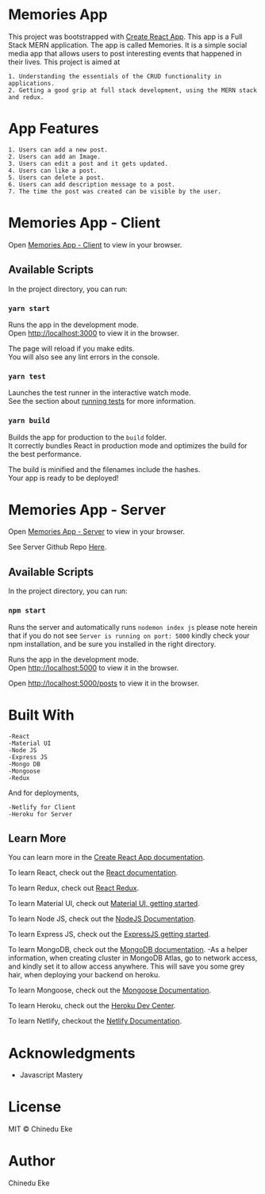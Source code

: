 # Memories App

This project was bootstrapped with [Create React App](https://github.com/facebook/create-react-app).
This app is a Full Stack MERN application. The app is called Memories. It is a simple social media app
that allows users to post interesting events that happened in their lives. This project is aimed at

    1. Understanding the essentials of the CRUD functionality in applications.
    2. Getting a good grip at full stack development, using the MERN stack and redux.

# App Features

    1. Users can add a new post.
    2. Users can add an Image.
    3. Users can edit a post and it gets updated.
    4. Users can like a post.
    5. Users can delete a post.
    6. Users can add description message to a post.
    7. The time the post was created can be visible by the user.

# Memories App - Client

Open [Memories App - Client](https://memories-app-frontend.netlify.app/) to view in your browser.
## Available Scripts

In the project directory, you can run:

### `yarn start`

Runs the app in the development mode.\
Open [http://localhost:3000](http://localhost:3000) to view it in the browser.

The page will reload if you make edits.\
You will also see any lint errors in the console.

### `yarn test`

Launches the test runner in the interactive watch mode.\
See the section about [running tests](https://facebook.github.io/create-react-app/docs/running-tests) for more information.

### `yarn build`

Builds the app for production to the `build` folder.\
It correctly bundles React in production mode and optimizes the build for the best performance.

The build is minified and the filenames include the hashes.\
Your app is ready to be deployed!

# Memories App - Server

Open [Memories App - Server](https://memories-app-backend-resource.herokuapp.com/posts) to view in your browser.

See Server Github Repo [Here](https://github.com/chayyccee/memories-server).
## Available Scripts

In the project directory, you can run:

### `npm start`

Runs the server and automatically runs `nodemon index js` 
please note herein that if you do not see `Server is running on port: 5000` kindly check your npm installation, and be sure you installed in the right directory.

Runs the app in the development mode.\
Open [http://localhost:5000](http://localhost:5000) to view it in the browser.

Open [http://localhost:5000/posts](http://localhost:5000/posts) to view it in the browser.

# Built With

    -React
    -Material UI
    -Node JS
    -Express JS
    -Mongo DB
    -Mongoose
    -Redux

And for deployments,

    -Netlify for Client
    -Heroku for Server
## Learn More

You can learn more in the [Create React App documentation](https://facebook.github.io/create-react-app/docs/getting-started).

To learn React, check out the [React documentation](https://reactjs.org/).

To learn Redux, check out [React Redux](https://react-redux.js.org/).

To learn Material UI, check out [Material UI, getting started](https://material-ui.com/getting-started/installation/).

To learn Node JS, check out the [NodeJS Documentation](https://nodejs.org/en/docs/).

To learn Express JS, check out the [ExpressJS getting started](http://expressjs.com/en/starter/installing.html).

To learn MongoDB, check out the [MongoDB documentation](https://docs.mongodb.com/).
    -As a helper information, when creating cluster in MongoDB Atlas, go to network access, and kindly set it to allow access anywhere. This will save you some grey hair, when deploying your backend on heroku.

To learn Mongoose, check out the [Mongoose Documentation](https://mongoosejs.com/docs/).

To learn Heroku, check out the [Heroku Dev Center](https://devcenter.heroku.com/).

To learn Netlify, checkout the [Netlify Documentation](https://docs.netlify.com/).


# Acknowledgments
   - Javascript Mastery 
# License
  MIT © Chinedu Eke  
# Author
  Chinedu Eke
